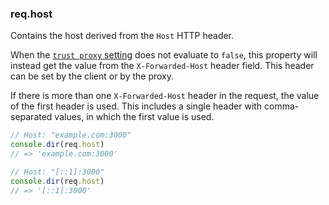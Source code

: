 <h3 id='req.host'>req.host</h3>

Contains the host derived from the `Host` HTTP header.

When the [`trust proxy` setting](api.html#app.settings.table)
does not evaluate to `false`, this property will instead get the value
from the `X-Forwarded-Host` header field. This header can be set by
the client or by the proxy.

If there is more than one `X-Forwarded-Host` header in the request, the
value of the first header is used. This includes a single header with
comma-separated values, in which the first value is used.

```js
// Host: "example.com:3000"
console.dir(req.host)
// => 'example.com:3000'

// Host: "[::1]:3000"
console.dir(req.host)
// => '[::1]:3000'
```
